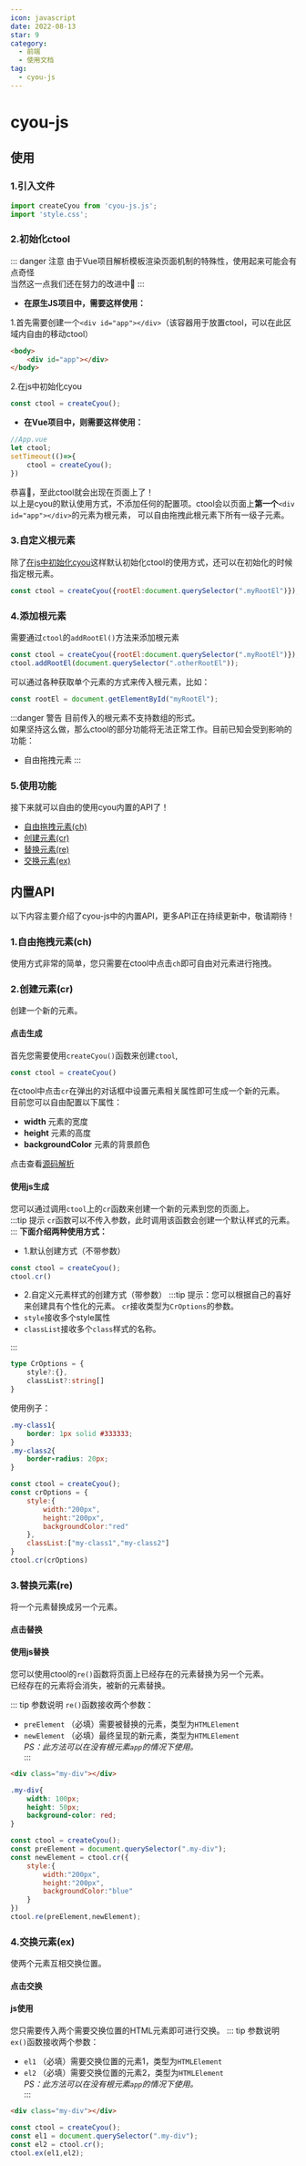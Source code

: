 ```yaml
---
icon: javascript
date: 2022-08-13
star: 9
category:
  - 前端
  - 使用文档
tag:
  - cyou-js
---
```

# cyou-js

## 使用
### 1.引入文件

```js
import createCyou from 'cyou-js.js';
import 'style.css';
```

### 2.初始化ctool

::: danger 注意
由于Vue项目解析模板渲染页面机制的特殊性，使用起来可能会有点奇怪<br>
当然这一点我们还在努力的改进中💪
:::

- **在原生JS项目中，需要这样使用：**<br>

1.首先需要创建一个`<div id="app"></div>`（该容器用于放置ctool，可以在此区域内自由的移动ctool）
```html
<body>
    <div id="app"></div>
</body>
```

2.在js中初始化cyou
```js
const ctool = createCyou();
```

- **在Vue项目中，则需要这样使用：**

```js
//App.vue
let ctool;
setTimeout(()=>{
    ctool = createCyou();
})
```
恭喜🎉，至此ctool就会出现在页面上了！<br>
以上是cyou的默认使用方式，不添加任何的配置项。ctool会以页面上**第一个**`<div id="app"></div>`的元素为根元素，
可以自由拖拽此根元素下所有一级子元素。

### 3.自定义根元素

除了[在js中初始化cyou](getting-start.html#_2-初始化ctool)这样默认初始化ctool的使用方式，还可以在初始化的时候指定根元素。
```js
const ctool = createCyou({rootEl:document.querySelector(".myRootEl")});
```

### 4.添加根元素

需要通过`ctool`的`addRootEl()`方法来添加根元素
```js
const ctool = createCyou({rootEl:document.querySelector(".myRootEl")});
ctool.addRootEl(document.querySelector(".otherRootEl"));
```

可以通过各种获取单个元素的方式来传入根元素，比如：
```js
const rootEl = document.getElementById("myRootEl");
```

:::danger 警告
目前传入的根元素不支持数组的形式。<br>
如果坚持这么做，那么ctool的部分功能将无法正常工作。目前已知会受到影响的功能：
- 自由拖拽元素
:::

### 5.使用功能

接下来就可以自由的使用cyou内置的API了！
- [自由拖拽元素(ch)](./cyou-js.md#_1-自由拖拽元素-ch)
- [创建元素(cr)](./cyou-js.md#_2-创建元素-cr)
- [替换元素(re)](./cyou-js.md#_3-替换元素-re)
- [交换元素(ex)](./cyou-js.md#_4-交换元素-ex)

## 内置API
以下内容主要介绍了cyou-js中的内置API，更多API正在持续更新中，敬请期待！

### 1.自由拖拽元素(ch)
使用方式非常的简单，您只需要在ctool中点击`ch`即可自由对元素进行拖拽。

### 2.创建元素(cr)

创建一个新的元素。

#### 点击生成

首先您需要使用`createCyou()`函数来创建`ctool`,

```ts
const ctool = createCyou()
```

在ctool中点击`cr`在弹出的对话框中设置元素相关属性即可生成一个新的元素。<br>
目前您可以自由配置以下属性：

- **width** 元素的宽度
- **height** 元素的高度
- **backgroundColor** 元素的背景颜色

点击查看[源码解析](/code/cr-code.md)

#### 使用js生成

您可以通过调用`ctool`上的`cr`函数来创建一个新的元素到您的页面上。<br>
:::tip 提示
`cr`函数可以不传入参数，此时调用该函数会创建一个默认样式的元素。
:::
**下面介绍两种使用方式：**

- 1.默认创建方式（不带参数）

```js
const ctool = createCyou();
ctool.cr()
```

- 2.自定义元素样式的创建方式（带参数）
  :::tip 提示：您可以根据自己的喜好来创建具有个性化的元素。
  `cr`接收类型为`CrOptions`的参数。<br>
- `style`接收多个style属性
- `classList`接收多个`class`样式的名称。<br>

:::

```ts
type CrOptions = {
    style?:{},
    classList?:string[]
}
```

使用例子：

```css
.my-class1{
    border: 1px solid #333333;
}
.my-class2{
    border-radius: 20px;
}
```

```js {10}
const ctool = createCyou();
const crOptions = {
    style:{
        width:"200px",
        height:"200px",
        backgroundColor:"red"
    },
    classList:["my-class1","my-class2"]
}
ctool.cr(crOptions)
```

### 3.替换元素(re)

将一个元素替换成另一个元素。

#### 点击替换



#### 使用js替换

您可以使用ctool的`re()`函数将页面上已经存在的元素替换为另一个元素。<br>
已经存在的元素将会消失，被新的元素替换。<br>

::: tip 参数说明
`re()`函数接收两个参数：

- `preElement` （必填）需要被替换的元素，类型为`HTMLElement`
- `newElement` （必填）最终呈现的新元素，类型为`HTMLElement`<br>
  *PS：此方法可以在没有根元素`app`的情况下使用。*<br>
  :::

```html
<div class="my-div"></div>
```

```css
.my-div{
    width: 100px;
    height: 50px;
    background-color: red;
}
```

```js {10}
const ctool = createCyou();
const preElement = document.querySelector(".my-div");
const newElement = ctool.cr({
    style:{
        width:"200px",
        height:"200px",
        backgroundColor:"blue"
    }
})
ctool.re(preElement,newElement);
```

### 4.交换元素(ex)

使两个元素互相交换位置。

#### 点击交换

#### js使用

您只需要传入两个需要交换位置的HTML元素即可进行交换。
::: tip 参数说明
`ex()`函数接收两个参数：

- `el1` （必填）需要交换位置的元素1，类型为`HTMLElement`
- `el2` （必填）需要交换位置的元素2，类型为`HTMLElement`<br>
  *PS：此方法可以在没有根元素`app`的情况下使用。*<br>
  :::

```html
<div class="my-div"></div>
```

```js {4}
const ctool = createCyou();
const el1 = document.querySelector(".my-div");
const el2 = ctool.cr();
ctool.ex(el1,el2);
```